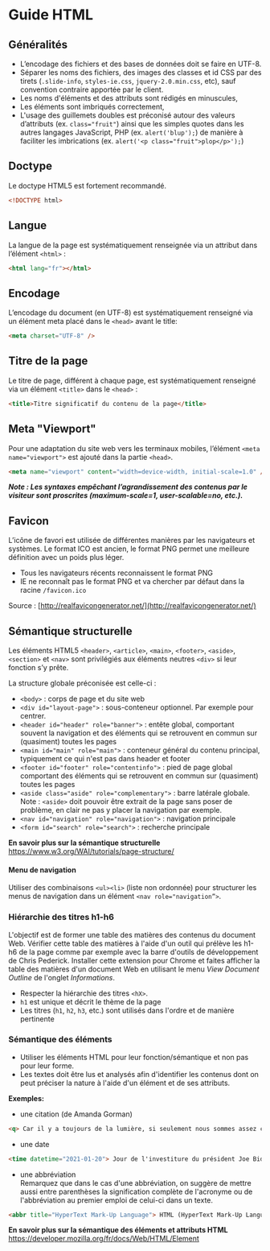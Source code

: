 # Guide HTML


## Généralités

- L’encodage des fichiers et des bases de données doit se faire en UTF-8. 
- Séparer les noms des fichiers, des images des classes et id CSS par des tirets (`.slide-info`, `styles-ie.css`, `jquery-2.0.min.css`, etc), sauf convention contraire apportée par le client.
- Les noms d'éléments et des attributs sont rédigés en minuscules,
- Les éléments sont imbriqués correctement,
- L'usage des guillemets doubles est préconisé autour des valeurs d’attributs (ex. `class="fruit"`) ainsi que les simples quotes dans les autres langages JavaScript, PHP (ex. `alert('blup');`) de manière à faciliter les imbrications (ex. `alert('<p class="fruit">plop</p>');`)

## Doctype

Le doctype HTML5 est fortement recommandé.

```html
<!DOCTYPE html>
```

## Langue

La langue de la page est systématiquement renseignée via un attribut dans l’élément `<html>` :

```html
<html lang="fr"></html>
```

## Encodage

L’encodage du document (en UTF-8) est systématiquement renseigné via un élément meta placé dans le `<head>` avant le title:

```html
<meta charset="UTF-8" />
```

## Titre de la page

Le titre de page, différent à chaque page, est systématiquement renseigné via un élément `<title>` dans le `<head>` :

```html
<title>Titre significatif du contenu de la page</title>
```

## Meta "Viewport"

Pour une adaptation du site web vers les terminaux mobiles, l’élément `<meta name="viewport">` est ajouté dans la partie `<head>`.

```html
<meta name="viewport" content="width=device-width, initial-scale=1.0" />
```

**_Note : Les syntaxes empêchant l’agrandissement des contenus par le visiteur sont proscrites (maximum-scale=1, user-scalable=no, etc.)._**

## Favicon

L’icône de favori est utilisée de différentes manières par les navigateurs et systèmes. Le format ICO est ancien, le format PNG permet une meilleure définition avec un poids plus léger.  
- Tous les navigateurs récents reconnaissent le format PNG  
- IE ne reconnaît pas le format PNG et va chercher par défaut dans la racine `/favicon.ico`  

Source : [http://realfavicongenerator.net/](http://realfavicongenerator.net/)

## Sémantique structurelle 

Les éléments HTML5 `<header>`, `<article>`, `<main>`, `<footer>`, `<aside>`, `<section>` et `<nav>` sont privilégiés aux éléments neutres `<div>` si leur fonction s’y prête.

La structure globale préconisée est celle-ci :

- `<body>` : corps de page et du site web
- `<div id="layout-page">` : sous-conteneur optionnel. Par exemple pour centrer.
- `<header id="header" role="banner">` : entête global, comportant souvent la navigation et des éléments qui se retrouvent en commun sur (quasiment) toutes les pages
- `<main id="main" role="main">` : conteneur général du contenu principal, typiquement ce qui n'est pas dans header et footer
- `<footer id="footer" role="contentinfo">` : pied de page global comportant des éléments qui se retrouvent en commun sur (quasiment) toutes les pages  
- `<aside class="aside" role="complementary">` : barre latérale globale. Note : `<aside>` doit pouvoir être extrait de la page sans poser de problème, en clair ne pas y placer la navigation par exemple.
- `<nav id="navigation" role="navigation">` : navigation principale
- `<form id="search" role="search">` : recherche principale

__En savoir plus sur la sémantique structurelle__
https://www.w3.org/WAI/tutorials/page-structure/


#### Menu de navigation

Utiliser des combinaisons `<ul><li>` (liste non ordonnée) pour structurer les menus de navigation dans un élément `<nav role="navigation”>`.

### Hiérarchie des titres h1-h6
L'objectif est de former une table des matières des contenus du document Web.
Vérifier cette table des matières à l'aide d'un outil qui prélève les h1-h6 de la page comme par exemple avec la barre d'outils de développement de Chris Pederick.
Installer cette extension pour Chrome et faites afficher la table des matières d'un document Web en utilisant le menu *View Document Outline* de l'onglet *Informations*.
- Respecter la hiérarchie des titres `<hX>`.
- `h1` est unique et décrit le thème de la page
- Les titres (`h1`, `h2`, `h3`, etc.) sont utilisés dans l'ordre et de manière pertinente

### Sémantique des éléments
- Utiliser les éléments HTML pour leur fonction/sémantique et non pas pour leur forme.
- Les textes doit être lus et analysés afin d'identifier les contenus dont on peut préciser la nature à l'aide d'un élément et de ses attributs.

__Exemples:__  
- une citation (de Amanda Gorman)
```html
<q> Car il y a toujours de la lumière, si seulement nous sommes assez courageux pour la voir, si seulement nous sommes assez courageux pour l’incarner. </q>
```
- une date
```html
<time datetime="2021-01-20"> Jour de l'investiture du président Joe Biden. </time>
```
- une abbréviation  
Remarquez que dans le cas d'une abbréviation, on suggère de mettre aussi entre parenthèses la signification complète de l'acronyme ou de l'abbréviation au premier emploi de celui-ci dans un texte.
```html
<abbr title="HyperText Mark-Up Language"> HTML (HyperText Mark-Up Language)</abbr>
```

__En savoir plus sur la sémantique des éléments et attributs HTML__    
https://developer.mozilla.org/fr/docs/Web/HTML/Element 